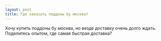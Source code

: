 ```yaml
---
layout: post 
title: Где заказать поддоны бу москва? 
--- 
```

Хочу купить поддоны бу москва, но везде доставку очень долго ждать. Поделитесь опытом, где самая быстрая доставка?